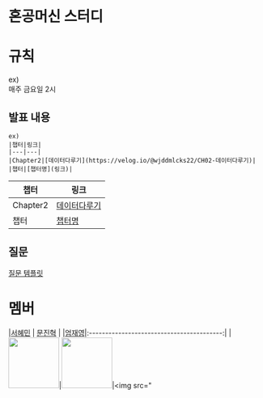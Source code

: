 # 혼공머신 스터디

# 규칙
ex) <br>
매주 금요일 2시


## 발표 내용
```
ex)
|챕터|링크|
|---|---|
|Chapter2|[데이터다루기](https://velog.io/@wjddmlcks22/CH02-데이터다루기)|
|챕터|[챕터명](링크)|
```
|챕터|링크|
|---|---|
|Chapter2|[데이터다루기](https://velog.io/@wjddmlcks22/CH02-데이터다루기)|
|챕터|[챕터명](링크)|


## 질문
[질문 템플릿](./question/README.md)


# 멤버
|[서혜민](https://github.com/Parkhaeil) | [문진혁](https://github.com/wlsgur11) |
|[엄재영](https://github.com/JaeyoungEom)|:-----------------------------------------:|
|<img src="https://github.com/Parkhaeil.png" width="100">|<img src="https://github.com/wlsgur11.png" width="100">|<img src="
